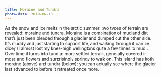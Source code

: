 ```yaml
---
title: Moraine and Tundra
photo-date: 2018-06-13
---
```

As the snow and ice melts in the arctic summer, two types of terrain are revealed: moraine and tundra. Moraine is a combination of mud and dirt that’s just been blended through a glacier and dumped out the other side. It’s muddy and just starting to support life, and walking through it can be dicey (I almost lost my knee-high wellingtons quite a few times to mud). Over time it turns into tundra: more settled terrain, generally covered in moss and flowers and surprisingly springy to walk on. This island has both moraine (above) and tundra (below): you can actually see where the glacier last advanced to before it retreated once more.
